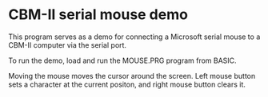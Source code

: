 # CBM-II serial mouse demo

This program serves as a demo for connecting a Microsoft serial mouse
to a CBM-II computer via the serial port.

To run the demo, load and run the MOUSE.PRG program from BASIC.

Moving the mouse moves the cursor around the screen. Left mouse button
sets a character at the current positon, and right mouse button
clears it.
